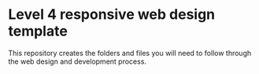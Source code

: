 # Level 4 responsive web design template
This repository creates the folders and files you will need to follow through the web design and development process.
